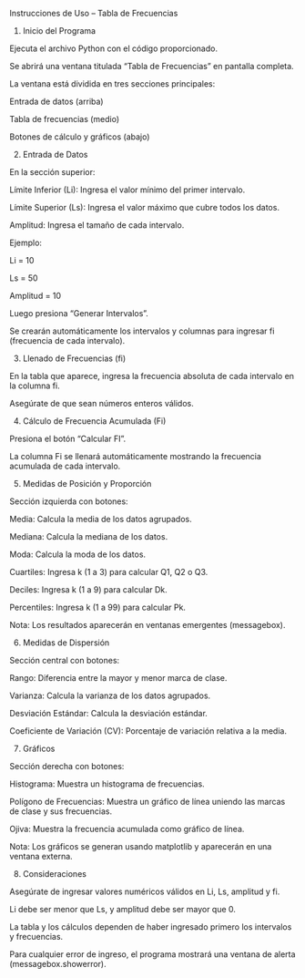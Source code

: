 Instrucciones de Uso – Tabla de Frecuencias
1. Inicio del Programa

Ejecuta el archivo Python con el código proporcionado.

Se abrirá una ventana titulada “Tabla de Frecuencias” en pantalla completa.

La ventana está dividida en tres secciones principales:

Entrada de datos (arriba)

Tabla de frecuencias (medio)

Botones de cálculo y gráficos (abajo)

2. Entrada de Datos

En la sección superior:

Límite Inferior (Li): Ingresa el valor mínimo del primer intervalo.

Límite Superior (Ls): Ingresa el valor máximo que cubre todos los datos.

Amplitud: Ingresa el tamaño de cada intervalo.

Ejemplo:

Li = 10

Ls = 50

Amplitud = 10

Luego presiona “Generar Intervalos”.

Se crearán automáticamente los intervalos y columnas para ingresar fi (frecuencia de cada intervalo).

3. Llenado de Frecuencias (fi)

En la tabla que aparece, ingresa la frecuencia absoluta de cada intervalo en la columna fi.

Asegúrate de que sean números enteros válidos.

4. Cálculo de Frecuencia Acumulada (Fi)

Presiona el botón “Calcular FI”.

La columna Fi se llenará automáticamente mostrando la frecuencia acumulada de cada intervalo.

5. Medidas de Posición y Proporción

Sección izquierda con botones:

Media: Calcula la media de los datos agrupados.

Mediana: Calcula la mediana de los datos.

Moda: Calcula la moda de los datos.

Cuartiles: Ingresa k (1 a 3) para calcular Q1, Q2 o Q3.

Deciles: Ingresa k (1 a 9) para calcular Dk.

Percentiles: Ingresa k (1 a 99) para calcular Pk.

Nota: Los resultados aparecerán en ventanas emergentes (messagebox).

6. Medidas de Dispersión

Sección central con botones:

Rango: Diferencia entre la mayor y menor marca de clase.

Varianza: Calcula la varianza de los datos agrupados.

Desviación Estándar: Calcula la desviación estándar.

Coeficiente de Variación (CV): Porcentaje de variación relativa a la media.

7. Gráficos

Sección derecha con botones:

Histograma: Muestra un histograma de frecuencias.

Polígono de Frecuencias: Muestra un gráfico de línea uniendo las marcas de clase y sus frecuencias.

Ojiva: Muestra la frecuencia acumulada como gráfico de línea.

Nota: Los gráficos se generan usando matplotlib y aparecerán en una ventana externa.

8. Consideraciones

Asegúrate de ingresar valores numéricos válidos en Li, Ls, amplitud y fi.

Li debe ser menor que Ls, y amplitud debe ser mayor que 0.

La tabla y los cálculos dependen de haber ingresado primero los intervalos y frecuencias.

Para cualquier error de ingreso, el programa mostrará una ventana de alerta (messagebox.showerror).
